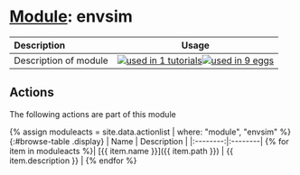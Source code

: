 # [Module](../manual.md): envsim

| Description    | Usage |
|:--------|:--------:|
| Description of module | [![used in 1 tutorials](https://img.shields.io/badge/tutorials-1-green.svg)](https://www.plumed-tutorials.org/browse.html?search=envsim)[![used in 9 eggs](https://img.shields.io/badge/nest-9-green.svg)](https://www.plumed-nest.org/browse.html?search=envsim)|

## Actions 

The following actions are part of this module

{% assign moduleacts = site.data.actionlist | where: "module", "envsim" %}
{:#browse-table .display}
| Name | Description |
|:--------:|:--------|
{% for item in moduleacts %}| [{{ item.name }}]({{ item.path }}) | {{ item.description }} |
{% endfor %}
<script>
$(document).ready(function() {
var table = $('#browse-table').DataTable({
  "dom": '<"search"f><"top"il>rt<"bottom"Bp><"clear">',
  language: { search: '', searchPlaceholder: "Search project..." },
  buttons: [
        'copy', 'excel', 'pdf'
  ],
  "order": [[ 0, "desc" ]]
  });
$('#browse-table-searchbar').keyup(function () {
  table.search( this.value ).draw();
  });
  hu = window.location.search.substring(1);
  searchfor = hu.split("=");
  if( searchfor[0]=="search" ) {
      table.search( searchfor[1] ).draw();
  }
});
</script>
